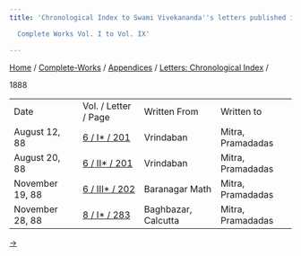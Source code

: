 ```yaml
---
title: 'Chronological Index to Swami Vivekananda''s letters published in the

  Complete Works Vol. I to Vol. IX'

---
```



[Home](../../../index.htm) / [Complete-Works](../../complete_works.htm)
/ [Appendices](../appendices_contents.htm) / [Letters: Chronological
Index](chronological_letters_contents.htm) /



1888

<div class="center">

|                 |                                                                      |                     |                   |
|-----------------|----------------------------------------------------------------------|---------------------|-------------------|
| Date            | Vol. / Letter / Page                                                 | Written From        | Written to        |
| August 12, 88   | [6 / I\* / 201](../../volume_6/epistles_second_series/001_sir.htm)   | Vrindaban           | Mitra, Pramadadas |
| August 20, 88   | [6 / II\* / 201](../../volume_6/epistles_second_series/002_sir.htm)  | Vrindaban           | Mitra, Pramadadas |
| November 19, 88 | [6 / III\* / 202](../../volume_6/epistles_second_series/003_sir.htm) | Baranagar Math      | Mitra, Pramadadas |
| November 28, 88 | [8 / I\* / 283](../../volume_8/epistles_fourth_series/001_sir.htm)   | Baghbazar, Calcutta | Mitra, Pramadadas |

[→](1889.htm)




